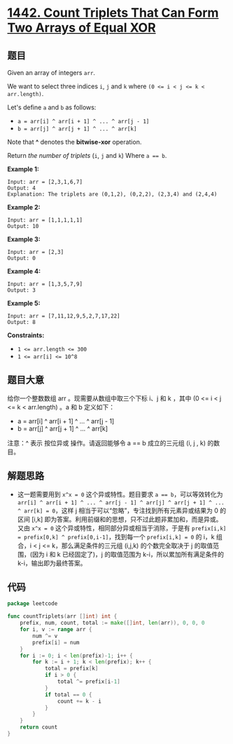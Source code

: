 # [1442. Count Triplets That Can Form Two Arrays of Equal XOR](https://leetcode.com/problems/count-triplets-that-can-form-two-arrays-of-equal-xor/)


## 题目

Given an array of integers `arr`.

We want to select three indices `i`, `j` and `k` where `(0 <= i < j <= k < arr.length)`.

Let's define `a` and `b` as follows:

- `a = arr[i] ^ arr[i + 1] ^ ... ^ arr[j - 1]`
- `b = arr[j] ^ arr[j + 1] ^ ... ^ arr[k]`

Note that **^** denotes the **bitwise-xor** operation.

Return *the number of triplets* (`i`, `j` and `k`) Where `a == b`.

**Example 1:**

```
Input: arr = [2,3,1,6,7]
Output: 4
Explanation: The triplets are (0,1,2), (0,2,2), (2,3,4) and (2,4,4)
```

**Example 2:**

```
Input: arr = [1,1,1,1,1]
Output: 10
```

**Example 3:**

```
Input: arr = [2,3]
Output: 0
```

**Example 4:**

```
Input: arr = [1,3,5,7,9]
Output: 3
```

**Example 5:**

```
Input: arr = [7,11,12,9,5,2,7,17,22]
Output: 8
```

**Constraints:**

- `1 <= arr.length <= 300`
- `1 <= arr[i] <= 10^8`

## 题目大意

给你一个整数数组 arr 。现需要从数组中取三个下标 i、j 和 k ，其中 (0 <= i < j <= k < arr.length) 。a 和 b 定义如下：

- a = arr[i] ^ arr[i + 1] ^ ... ^ arr[j - 1]
- b = arr[j] ^ arr[j + 1] ^ ... ^ arr[k]

注意：^ 表示 按位异或 操作。请返回能够令 a == b 成立的三元组 (i, j , k) 的数目。

## 解题思路

- 这一题需要用到 `x^x = 0` 这个异或特性。题目要求 `a == b`，可以等效转化为 `arr[i] ^ arr[i + 1] ^ ... ^ arr[j - 1] ^ arr[j] ^ arr[j + 1] ^ ... ^ arr[k] = 0`，这样 j 相当于可以“忽略”，专注找到所有元素异或结果为 0 的区间 [i,k] 即为答案。利用前缀和的思想，只不过此题非累加和，而是异或。又由 `x^x = 0` 这个异或特性，相同部分异或相当于消除，于是有 `prefix[i,k] = prefix[0,k] ^ prefix[0,i-1]`，找到每一个 `prefix[i,k] = 0` 的 i，k 组合，i < j <= k，那么满足条件的三元组 (i,j,k) 的个数完全取决于 j 的取值范围，(因为 i 和 k 已经固定了)，j 的取值范围为 k-i，所以累加所有满足条件的 k-i，输出即为最终答案。

## 代码

```go
package leetcode

func countTriplets(arr []int) int {
	prefix, num, count, total := make([]int, len(arr)), 0, 0, 0
	for i, v := range arr {
		num ^= v
		prefix[i] = num
	}
	for i := 0; i < len(prefix)-1; i++ {
		for k := i + 1; k < len(prefix); k++ {
			total = prefix[k]
			if i > 0 {
				total ^= prefix[i-1]
			}
			if total == 0 {
				count += k - i
			}
		}
	}
	return count
}
```